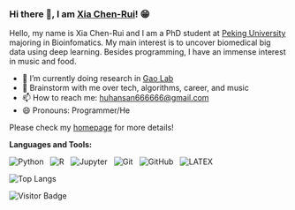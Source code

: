 ### Hi there 👋, I am [Xia Chen-Rui](https://xiachenrui.github.io/)! 😁
<!--
**xiachenrui/xiachenrui** is a ✨ _special_ ✨ repository because its `README.md` (this file) appears on your GitHub profile.
Here are some ideas to get you started:

- 🔭 I’m currently working on ...
- 🌱 I’m currently learning ...
- 👯 I’m looking to collaborate on ...
- 🤔 I’m looking for help with ...
- 💬 Ask me about ...
- 📫 How to reach me: ...
- 😄 Pronouns: ...
- ⚡ Fun fact: ...
- 🤔 I’m looking for help with Statistics
- 👯 I’m looking to collaborate on ...
-->

Hello, my name is Xia Chen-Rui and I am a PhD student at [Peking University](https://english.pku.edu.cn/) majoring in Bioinfomatics. My main interest is to uncover biomedical big data using deep learning. Besides programming, I have an immense interest in music and food.

- 🔭 I’m currently doing research in [Gao Lab](http://www.gao-lab.org/)
- 💬 Brainstorm with me over tech, algorithms, career, and music 
- 📫 How to reach me: huhansan666666@gmail.com
- 😄 Pronouns: Programmer/He

Please check my [homepage](https://xiachenrui.github.io/) for more details!

**Languages and Tools:** 

![Python](https://img.shields.io/badge/-Python-black?logo=Python&style=social)&nbsp;&nbsp;
![R](https://img.shields.io/badge/-R-black?logo=r&style=social)&nbsp;&nbsp;
![Jupyter](https://img.shields.io/badge/-Jupyter-black?logo=jupyter&style=social)&nbsp;&nbsp;
![Git](https://img.shields.io/badge/-Git-black?logo=git&style=social)&nbsp;&nbsp;
![GitHub](https://img.shields.io/badge/-GitHub-black?logo=github&style=social)&nbsp;&nbsp;
![LATEX](https://img.shields.io/badge/-LATEX-black?logo=latex&style=social)&nbsp;&nbsp;

<!-- ![Xia Chen-Rui's Github Stats](https://github-readme-stats.vercel.app/api?username=xiachenrui&count_private=true&show_icons=true&include_all_commits=true) -->
![Top Langs](https://github-readme-stats.vercel.app/api/top-langs/?username=xiachenrui&hide=TeX&layout=compact)

![Visitor Badge](https://visitor-badge.laobi.icu/badge?page_id=xiachenrui.xiachenrui)

